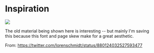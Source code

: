 # Inspiration

![](https://db-feed.s3.amazonaws.com/legacy/DDbUIYrXoBI7wHl-1498675756341.jpg)

The old material being shown here is interesting -- but mainly I'm saving this because this font and page skew make for a great aesthetic.

From: https://twitter.com/lorenschmidt/status/880124032527593477